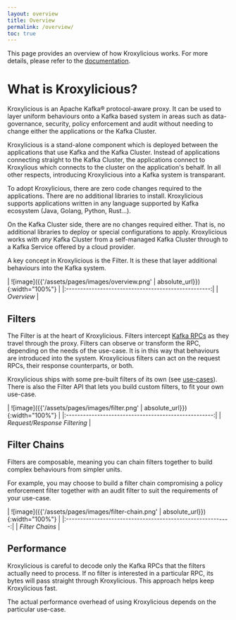 ```yaml
---
layout: overview
title: Overview
permalink: /overview/
toc: true
---
```


This page provides an overview of how Kroxylicious works.  For more details, please refer to the [documentation](https://kroxylicious.io/docs/v0.6.0/).

# What is Kroxylicious?

Kroxylicious is an Apache Kafka&#174; protocol-aware proxy.  It can be used to layer uniform behaviours onto a
Kafka based system in areas such as data-governance, security, policy enforcement and audit without needing to
change either the applications or the Kafka Cluster.

Kroxylicious is a stand-alone component which is deployed between the applications that use Kafka and
the Kafka Cluster.  Instead of applications connecting straight to the Kafka Cluster, the applications connect to
Kroxylious which connects to the cluster on the application's behalf. In all other respects, introducing 
Kroxylicious into a Kafka system is transparant.

To adopt Kroxylicious, there are zero code changes required to the applications. There are no additional libraries to
install.  Kroxylicious supports applications written in any language supported by Kafka ecosystem (Java, Golang, Python,
Rust...).

On the Kafka Cluster side, there are no changes required either.  That is, no additional libraries to deploy or special
configurations to apply.  Kroxylicious works with *any* Kafka Cluster from a self-managed Kafka Cluster through to
a Kafka Service offered by a cloud provider.

A key concept in Kroxylicious is the Filter.  It is these that layer additional behaviours into the Kafka system.  

| ![image]({{'/assets/pages/images/overview.png' | absolute_url}}){:width="100%"} |
|:---------------------------------------------------:|
|                     *Overview*                      |

## Filters

The Filter is at the heart of Kroxylicious. Filters intercept [Kafka RPCs](https://kafka.apache.org/protocol.html)
as they travel through the proxy.  Filters can observe or transform the RPC, depending on the needs of the use-case. 
It is in this way that behaviours are introduced into the system.   Kroxylicious filters can act on the request RPCs, 
their response counterparts, or both.

Kroxylicious ships with some pre-built filters of its own (see [use-cases](../use-cases)). There is also the Filter API
that lets you build custom filters, to fit your own use-case.

| ![image]({{'/assets/pages/images/filter.png' | absolute_url}}){:width="100%"} |
|:----------------------------------------------------:|
|             *Request/Response Filtering*             |


## Filter Chains

Filters are composable, meaning you can chain filters together to build complex behaviours from simpler units.

For example, you may choose to build a filter chain compromising a policy enforcement filter together with an
audit filter to suit the requirements of your use-case.

| ![image]({{'/assets/pages/images/filter-chain.png' | absolute_url}}){:width="100%"} |
|:----------------------------------------------------------:|
|                      *Filter Chains*                       |

## Performance

Kroxylicious is careful to decode only the Kafka RPCs that the filters actually need to process. If no filter is
interested in a particular RPC, its bytes will pass straight through Kroxylicious.  This approach helps keep Kroxylicious
fast.

The actual performance overhead of using Kroxylicious depends on the particular use-case.

